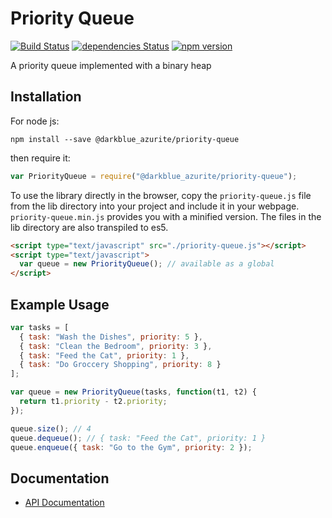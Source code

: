 Priority Queue
==============

[![Build Status](https://travis-ci.org/azurite/priority-queue.svg)](https://travis-ci.org/azurite/priority-queue)
[![dependencies Status](https://david-dm.org/azurite/priority-queue/status.svg)](https://david-dm.org/azurite/priority-queue)
[![npm version](https://badge.fury.io/js/%40darkblue_azurite%2Fpriority-queue.svg)](https://badge.fury.io/js/%40darkblue_azurite%2Fpriority-queue)

A priority queue implemented with a binary heap

Installation
------------

For node js:

```
npm install --save @darkblue_azurite/priority-queue
```

then require it:

```js
var PriorityQueue = require("@darkblue_azurite/priority-queue");
```

To use the library directly in the browser, copy the `priority-queue.js` file from the lib
directory into your project and include it in your webpage. `priority-queue.min.js` provides
you with a minified version. The files in the lib directory are also transpiled to es5.

```html
<script type="text/javascript" src="./priority-queue.js"></script>
<script type="text/javascript">
  var queue = new PriorityQueue(); // available as a global
</script>
```

Example Usage
-------------

```js
var tasks = [
  { task: "Wash the Dishes", priority: 5 },
  { task: "Clean the Bedroom", priority: 3 },
  { task: "Feed the Cat", priority: 1 },
  { task: "Do Groccery Shopping", priority: 8 }
];

var queue = new PriorityQueue(tasks, function(t1, t2) {
  return t1.priority - t2.priority;
});

queue.size(); // 4
queue.dequeue(); // { task: "Feed the Cat", priority: 1 }
queue.enqueue({ task: "Go to the Gym", priority: 2 });
```

Documentation
-------------
* [API Documentation](../master/docs/API.md)

